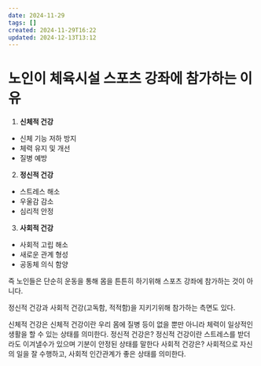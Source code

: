 ```yaml
---
date: 2024-11-29
tags: []
created: 2024-11-29T16:22
updated: 2024-12-13T13:12
---
```

# 노인이 체육시설 스포츠 강좌에 참가하는 이유
1. **신체적 건강**
- 신체 기능 저하 방지
- 체력 유지 및 개선
- 질병 예방
2. **정신적 건강**
- 스트레스 해소
- 우울감 감소
- 심리적 안정
3. **사회적 건강**
- 사회적 고립 해소
- 새로운 관계 형성
- 공동체 의식 함양

즉 노인들은 단순히 운동을 통해 몸을 튼튼히 하기위해 스포츠 강좌에 참가하는 것이 아니다.

정신적 건강과 사회적 건강(고독함, 적적함)을 지키기위해 참가하는 측면도 있다.

신체적 건강은 
	신체적 건강이란 우리 몸에 질병 등이 없을 뿐만 아니라 체력이 일상적인 생활을 할 수 있는 상태를 의미한다.
정신적 건강은?
	정신적 건강이란 스트레스를 받더라도 이겨낼수가 있으며 기분이 안정된 상태를 말한다
사회적 건강은?
	사회적으로 자신의 일을 잘 수행하고, 사회적 인간관계가 좋은 상태를 의미한다.